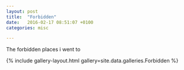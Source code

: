 ```yaml
---
layout: post
title:  "Forbidden"
date:   2016-02-17 08:51:07 +0100
categories: misc

---
```


The forbidden places i went to

{% include gallery-layout.html gallery=site.data.galleries.Forbidden %}
